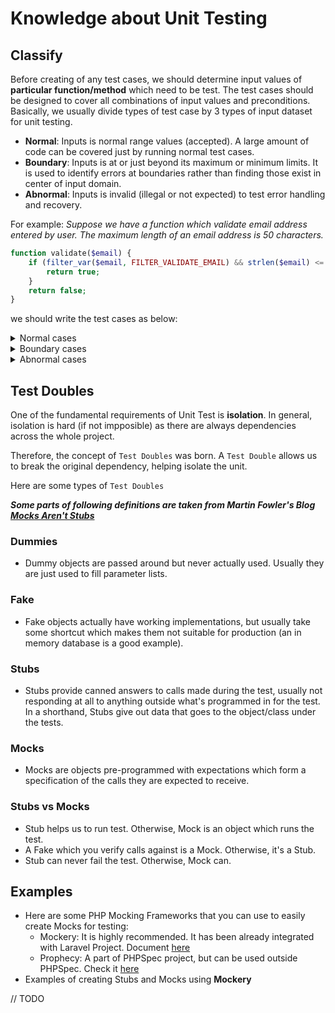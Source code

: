 # Knowledge about Unit Testing

## Classify

Before creating of any test cases, we should determine input values of **particular function/method** which need to be test. The test cases should be designed to cover all combinations of input values and preconditions. Basically, we usually divide types of test case by 3 types of input dataset for unit testing.

- **Normal**: Inputs is normal range values (accepted). A large amount of code can be covered just by running normal test cases.
- **Boundary**: Inputs is at or just beyond its maximum or minimum limits. It is used to identify errors at boundaries rather than finding those exist in center of input domain.
- **Abnormal**: Inputs is invalid (illegal or not expected) to test error handling and recovery.

For example: *Suppose we have a function which validate email address entered by user. The maximum length of an email address is 50 characters.*

```php
function validate($email) {
    if (filter_var($email, FILTER_VALIDATE_EMAIL) && strlen($email) <= 50) {
        return true;
    }
    return false;
}

```

we should write the test cases as below:

<details>
    <summary>Normal cases</summary>

```php
public function test_valid_email_format_and_length()
{
    // Email with length 18 (less than: maximum - 1)
    $email = "sample@framgia.com";
    $this->assertEquals(true, validate($email));
}
```

</details>

<details>
    <summary>Boundary cases</summary>

```php
public function test_valid_email_format_and_length_max_minus()
{
    // Email with length 49 (maximum - 1)
    $email = "samplesamplesamplesamplesamplesamples@framgia.com";
    $this->assertEquals(true, validate($email));
}

public function test_valid_email_format_and_length_max()
{
    // Email with length 50 (equal maximum)
    $email = "samplesamplesamplesamplesamplesamplesa@framgia.com";
    $this->assertEquals(true, validate($email));
}

public function test_valid_email_format_and_length_max_plus()
{
    // Email with length 51 (maximum + 1)
    $email = "samplesamplesamplesamplesamplesamplesam@framgia.com";
    $this->assertEquals(false, validate($email));
}
```

</details>

<details>
    <summary>Abnormal cases</summary>

```php
public function test_invalid_email_format()
{
    // Invalid email format with normal length (between 0 ~ 50)
    $email = "framgia.com";
    $this->assertEquals(false, validate($email));
}

public function test_valid_email_format_and_length_exceeded()
{
    // Email with length 54
    $email = "samplesamplesamplesamplesamplesamplesample@framgia.com";
    $this->assertEquals(false, validate($email));
}
```

</details>

## Test Doubles
One of the fundamental requirements of Unit Test is **isolation**. In general, isolation is hard (if not impposible) as there are always dependencies across the whole project.

Therefore, the concept of `Test Doubles` was born. A `Test Double` allows us to break the original dependency, helping isolate the unit.

Here are some types of `Test Doubles`

***Some parts of following definitions are taken from Martin Fowler's Blog [Mocks Aren't Stubs](https://martinfowler.com/articles/mocksArentStubs.html)***

### Dummies
- Dummy objects are passed around but never actually used. Usually they are just used to fill parameter lists.

### Fake
- Fake objects actually have working implementations, but usually take some shortcut which makes them not suitable for production (an in memory database is a good example).

### Stubs
- Stubs provide canned answers to calls made during the test, usually not responding at all to anything outside what's programmed in for the test. In a shorthand, Stubs give out data that goes to the object/class under the tests.

### Mocks
- Mocks are objects pre-programmed with expectations which form a specification of the calls they are expected to receive.

### Stubs vs Mocks
- Stub helps us to run test. Otherwise, Mock is an object which runs the test.
- A Fake which you verify calls against is a Mock. Otherwise, it's a Stub.
- Stub can never fail the test. Otherwise, Mock can.

## Examples
- Here are some PHP Mocking Frameworks that you can use to easily create Mocks for testing:
    - Mockery: It is highly recommended. It has been already integrated with Laravel Project. Document [here](http://docs.mockery.io/)
    - Prophecy: A part of PHPSpec project, but can be used outside PHPSpec. Check it [here](https://github.com/phpspec/prophecy)
- Examples of creating Stubs and Mocks using **Mockery**

// TODO
